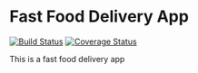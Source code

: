 # Fast Food Delivery App
[![Build Status](https://travis-ci.org/ekpangmichael/Fast-Food-Delivery-App.svg?branch=develop)](https://travis-ci.org/ekpangmichael/Fast-Food-Delivery-App)
[![Coverage Status](https://coveralls.io/repos/github/ekpangmichael/Fast-Food-Delivery-App/badge.png?branch=production)](https://coveralls.io/github/ekpangmichael/Fast-Food-Delivery-App?branch=production)

This is a fast food delivery app
